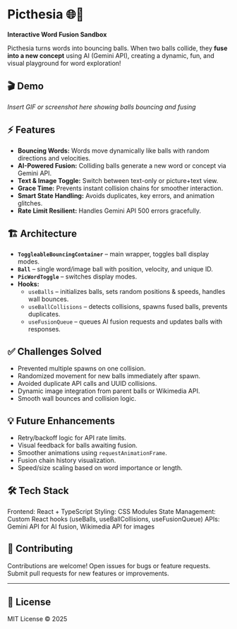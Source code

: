 # Picthesia 🌐🎈

**Interactive Word Fusion Sandbox**  

Picthesia turns words into bouncing balls. When two balls collide, they **fuse into a new concept** using AI (Gemini API), creating a dynamic, fun, and visual playground for word exploration!  



## 🎬 Demo

*Insert GIF or screenshot here showing balls bouncing and fusing*  



## ⚡ Features

- **Bouncing Words:** Words move dynamically like balls with random directions and velocities.  
- **AI-Powered Fusion:** Colliding balls generate a new word or concept via Gemini API.  
- **Text & Image Toggle:** Switch between text-only or picture+text view.  
- **Grace Time:** Prevents instant collision chains for smoother interaction.  
- **Smart State Handling:** Avoids duplicates, key errors, and animation glitches.  
- **Rate Limit Resilient:** Handles Gemini API 500 errors gracefully.  



## 🏗️ Architecture

- **`ToggleableBouncingContainer`** – main wrapper, toggles ball display modes.  
- **`Ball`** – single word/image ball with position, velocity, and unique ID.  
- **`PicWordToggle`** – switches display modes.  
- **Hooks:**  
  - `useBalls` – initializes balls, sets random positions & speeds, handles wall bounces.  
  - `useBallCollisions` – detects collisions, spawns fused balls, prevents duplicates.  
  - `useFusionQueue` – queues AI fusion requests and updates balls with responses.  



## ✅ Challenges Solved

- Prevented multiple spawns on one collision.  
- Randomized movement for new balls immediately after spawn.  
- Avoided duplicate API calls and UUID collisions.  
- Dynamic image integration from parent balls or Wikimedia API.  
- Smooth wall bounces and collision logic.  



## 💡 Future Enhancements

- Retry/backoff logic for API rate limits.  
- Visual feedback for balls awaiting fusion.  
- Smoother animations using `requestAnimationFrame`.  
- Fusion chain history visualization.  
- Speed/size scaling based on word importance or length. 


## 🛠️ Tech Stack
Frontend: React + TypeScript
Styling: CSS Modules
State Management: Custom React hooks (useBalls, useBallCollisions, useFusionQueue)
APIs: Gemini API for AI fusion, Wikimedia API for images



## 🤝 Contributing
Contributions are welcome!
Open issues for bugs or feature requests.
Submit pull requests for new features or improvements.

---

## 📜 License
MIT License © 2025
